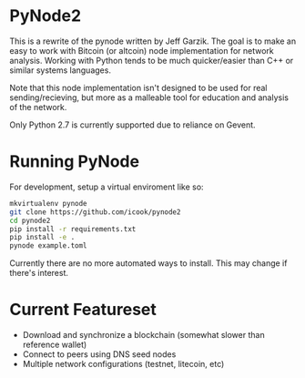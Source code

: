 PyNode2
===========

This is a rewrite of the pynode written by Jeff Garzik. The goal is to make an
easy to work with Bitcoin (or altcoin) node implementation for network
analysis. Working with Python tends to be much quicker/easier than C++ or
similar systems languages.

Note that this node implementation isn't designed to be used for real
sending/recieving, but more as a malleable tool for education and analysis of
the network.

Only Python 2.7 is currently supported due to reliance on Gevent.

Running PyNode
================

For development, setup a virtual enviroment like so:

```bash
mkvirtualenv pynode
git clone https://github.com/icook/pynode2
cd pynode2
pip install -r requirements.txt
pip install -e .
pynode example.toml
```

Currently there are no more automated ways to install. This may change if
there's interest.

Current Featureset
===================

* Download and synchronize a blockchain (somewhat slower than reference wallet)
* Connect to peers using DNS seed nodes
* Multiple network configurations (testnet, litecoin, etc)
